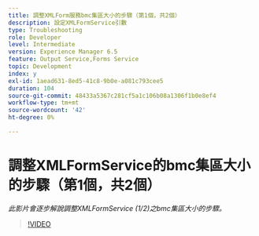 ```yaml
---
title: 調整XMLForm服務bmc集區大小的步驟（第1個，共2個）
description: 設定XMLFormService引數
type: Troubleshooting
role: Developer
level: Intermediate
version: Experience Manager 6.5
feature: Output Service,Forms Service
topic: Development
index: y
exl-id: 1aead631-8ed5-41c8-9b0e-a081c793cee5
duration: 104
source-git-commit: 48433a5367c281cf5a1c106b08a1306f1b0e8ef4
workflow-type: tm+mt
source-wordcount: '42'
ht-degree: 0%

---
```



# 調整XMLFormService的bmc集區大小的步驟（第1個，共2個）

*此影片會逐步解說調整XMLFormService (1/2)之bmc集區大小的步驟。*

>[!VIDEO](https://video.tv.adobe.com/v/3438675?quality=12&learn=on&captions=chi_hant)
